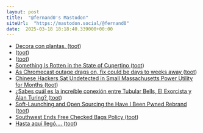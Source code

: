 ```yaml
---
layout: post
title:  "@fernand0's Mastodon"
siteUrl:  "https://mastodon.social/@fernand0"
date:  2025-03-18 18:18:40.339000+00:00
---
```

*  [Decora con plantas. ](https://avecesunafoto.wordpress.com/2025/03/18/decora-con-plantas) ([toot](https://mastodon.social/@fernand0/114184809371167597))
*  [ ](https://mastodon.social/users/fernand0/statuses/114184739492214972/activity) ([toot](https://mastodon.social/users/fernand0/statuses/114184739492214972/activity))
*  [ ](https://mastodon.eus/@luistxo) ([toot](https://mastodon.social/@fernand0/114184739321529497))
*  [Something Is Rotten in the State of Cupertino ](https://daringfireball.net/2025/03/something_is_rotten_in_the_state_of_cupertin) ([toot](https://mastodon.social/@fernand0/114184606056719946))
*  [As Chromecast outage drags on, fix could be days to weeks away ](https://www.theregister.com/2025/03/13/chromecast_gen_2_outage_continues) ([toot](https://mastodon.social/@fernand0/114184296329559912))
*  [Chinese Hackers Sat Undetected in Small Massachusetts Power Utility for Months  ](https://www.pcmag.com/news/chinese-hackers-sat-undetected-in-small-massachusetts-power-utility-for) ([toot](https://mastodon.social/@fernand0/114184108711307934))
*  [¿Sabes cuál es la increíble conexión entre Tubular Bells, El Exorcista y Alan Turing? ](https://www.elladodelmal.com/2025/02/sabes-cual-es-la-increible-conexion.htm) ([toot](https://mastodon.social/@fernand0/114183434995608269))
*  [Soft-Launching and Open Sourcing the Have I Been Pwned Rebrand ](https://www.troyhunt.com/soft-launching-and-open-sourcing-the-have-i-been-pwned-rebrand) ([toot](https://mastodon.social/@fernand0/114183237210811370))
*  [Southwest Ends Free Checked Bags Policy   ](https://airlinegeeks.com/2025/03/11/southwest-ends-free-checked-bags-for-all-passengers/) ([toot](https://mastodon.social/@fernand0/114182998229910740))
*  [Hasta aquí llegó.... ](https://www.flickr.com/photos/fernand0/54374929884) ([toot](https://mastodon.social/@fernand0/114182978859023912))
